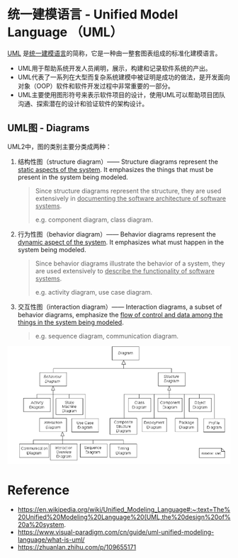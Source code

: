 # 统一建模语言 - Unified Model Language （UML）

[UML](https://zh.wikipedia.org/wiki/统一建模语言) 是<u>统一建模语言</u>的简称，它是一种由一整套图表组成的标准化建模语言。

* UML用于帮助系统开发人员阐明，展示，构建和记录软件系统的产出。
* UML代表了一系列在大型而复杂系统建模中被证明是成功的做法，是开发面向对象（OOP）软件和软件开发过程中非常重要的一部分。
* UML主要使用图形符号来表示软件项目的设计，使用UML可以帮助项目团队沟通、探索潜在的设计和验证软件的架构设计。

## UML图 - Diagrams

UML2中，图的类别主要分类成两种：

1. 结构性图（structure diagram）—— Structure diagrams represent the <u>static aspects of the system</u>. It emphasizes the things that must be present in the system being modeled.

    > Since structure diagrams represent the structure, they are used extensively in <u>documenting the software architecture of software systems</u>.
    >
    > e.g. component diagram, class diagram.

2. 行为性图（behavior diagram）—— Behavior diagrams represent the <u>dynamic aspect of the system</u>. It emphasizes what must happen in the system being modeled.

    > Since behavior diagrams illustrate the behavior of a system, they are used extensively to <u>describe the functionality of software systems</u>.
    >
    > e.g. activity diagram, use case diagram.

3. 交互性图（interaction diagram）—— Interaction diagrams, a subset of behavior diagrams, emphasize the <u>flow of control and data among the things in the system being modeled</u>.

    > e.g. sequence diagram, communication diagram.

![image-20230223144453712](./.images/image-20230223144453712.png)

# Reference

* https://en.wikipedia.org/wiki/Unified_Modeling_Language#:~:text=The%20Unified%20Modeling%20Language%20(UML,the%20design%20of%20a%20system.
* https://www.visual-paradigm.com/cn/guide/uml-unified-modeling-language/what-is-uml/
* https://zhuanlan.zhihu.com/p/109655171

